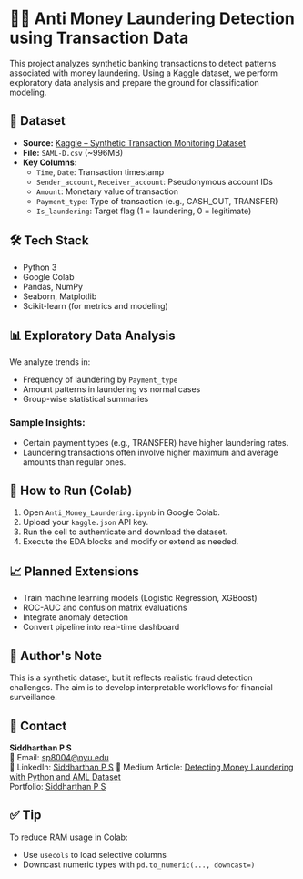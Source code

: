 # 🕵️‍♂️ Anti Money Laundering Detection using Transaction Data

This project analyzes synthetic banking transactions to detect patterns associated with money laundering. Using a Kaggle dataset, we perform exploratory data analysis and prepare the ground for classification modeling.

## 📂 Dataset

- **Source:** [Kaggle – Synthetic Transaction Monitoring Dataset](https://www.kaggle.com/datasets/berkanoztas/synthetic-transaction-monitoring-dataset-aml)
- **File:** `SAML-D.csv` (~996MB)
- **Key Columns:**
  - `Time`, `Date`: Transaction timestamp
  - `Sender_account`, `Receiver_account`: Pseudonymous account IDs
  - `Amount`: Monetary value of transaction
  - `Payment_type`: Type of transaction (e.g., CASH_OUT, TRANSFER)
  - `Is_laundering`: Target flag (1 = laundering, 0 = legitimate)

## 🛠️ Tech Stack

- Python 3
- Google Colab
- Pandas, NumPy
- Seaborn, Matplotlib
- Scikit-learn (for metrics and modeling)

## 📊 Exploratory Data Analysis

We analyze trends in:
- Frequency of laundering by `Payment_type`
- Amount patterns in laundering vs normal cases
- Group-wise statistical summaries

### Sample Insights:
- Certain payment types (e.g., TRANSFER) have higher laundering rates.
- Laundering transactions often involve higher maximum and average amounts than regular ones.

## 🚀 How to Run (Colab)

1. Open `Anti_Money_Laundering.ipynb` in Google Colab.
2. Upload your `kaggle.json` API key.
3. Run the cell to authenticate and download the dataset.
4. Execute the EDA blocks and modify or extend as needed.

## 📈 Planned Extensions

- Train machine learning models (Logistic Regression, XGBoost)
- ROC-AUC and confusion matrix evaluations
- Integrate anomaly detection
- Convert pipeline into real-time dashboard


## 🧠 Author's Note

This is a synthetic dataset, but it reflects realistic fraud detection challenges. The aim is to develop interpretable workflows for financial surveillance.

## 📩 Contact

**Siddharthan P S**  
📧 Email: sp8004@nyu.edu  
🔗 LinkedIn: [Siddharthan P S](https://www.linkedin.com/in/ssiddharthan/)
📘 Medium Article: [Detecting Money Laundering with Python and AML Dataset](https://medium.com/@siddharthanps.1/%EF%B8%8F-detecting-money-laundering-using-python-my-hands-on-attempt-5e772aef6e8c)  
Portfolio: [Siddharthan P S](http://siddharthanps.info/)

## ✅ Tip
To reduce RAM usage in Colab:
- Use `usecols` to load selective columns
- Downcast numeric types with `pd.to_numeric(..., downcast=)`
